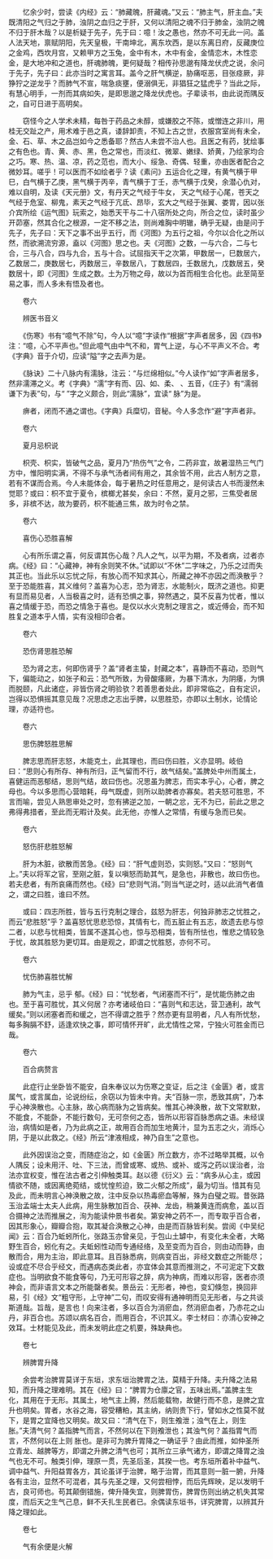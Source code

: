 <!-- { "loadSidebar": true } -->
　　忆余少时，尝读《内经》云：“肺藏魄，肝藏魂。”又云：“肺主气，肝主血。”夫既清阳之气归之于肺，浊阴之血归之于肝，又何以清阳之魂不归于肺金，浊阴之魄不归于肝木哉？以是析疑于先子，先于曰：噫！汝之愚也，然亦不可无此一问。盖人法天地，禀赋阴阳，先天皇极，干南坤北，离东坎西，是以东离日府，反藏庚位之金鸡，西坎月宫，又赖甲方之玉兔，金中有木，木中有金，金情恋木，木性恋金，是大地冲和之道也，肝魂肺魄，更何疑哉？相传孙思邈有降龙伏虎之说，余问于先子，先子曰：此亦当时之寓言耳。盖今之肝气横逆，胁痛呕恶，目张痉厥，非狰狞之逆龙乎？而肺气不宣，喘急痰壅，便溺俱无，非猖狂之猛虎乎？当此之际，有慧心明手，一剂而其病如失，是即思邈之降龙伏虎也。子辈读书，由此说而隅反之，自可日进于高明矣。

　　窃怪今之人学术未精，每咎于药品之未醇，或嫌胶之不陈，或憎连之非川，用桂无交趾之产，用术难于邑之真，诿辞卸责，不知上古之世，衣服宫室尚有未全，金、石、草、木之品岂如今之悉备耶？然古人未尝不治人也。且医之有药，犹绘事之有色也。青、黄、赤、黑，色之常也，而淡红、微翠、嫩绿、娇黄，乃绘家均合之巧。寒、热、温、凉，药之范也，而大小、绥急、奇偶、轻重，亦由医者配合之微妙耳。嗟乎！可以医而不如绘者乎？读《素问》五运合化之理，有黄气横于甲巳，白气横于乙庚，黑气横于丙辛，青气横于丁壬，赤气横于戊癸，余潜心仇对，难以自明，及读《天元册》文，有丹天之气经于牛女， 天之气经于心尾，苍天之气经于危室、柳鬼，素天之气经于亢氐、昂毕，玄大之气经于张翼、娄胃，因以张介宾所绘《运气图》玩索之，始悉天干与二十八宿所处之向，所合之位，读时虽少开茆塞，然其合化之根源，一定不移之法，则尚难胸中明辙，确乎无疑，由是问于先子，先子曰：天下之事不出乎五行，而《河图》为五行之祖，今尔以合化之所以然，而欲溯流穷源，盍以《河图》思之也。夫《河图》之数，一与六合，二与七合，三与八合，四与九合，五与十合。试屈指天干之次第，甲数居一，巳数居六，乙数居二，庚数居七，丙数居三，辛数居八，丁数居四，壬数居九，戊数居五，癸数居十，即《河图》生成之数。土为万物之母，故以为首而相生合化也。此至简至易之事，而人多未有悟及者也。

　　卷六

　　辨医书音义

　　《伤寒》书有“噫气不除”句，今人以“噫”字读作“根据”字声者居多，因《四书》注：“噫，心不平声也。”但此噫气由中气不和，胃气上逆，与心不平声义不合。考《字典》音于介切，应读“隘”字之去声为是。

　　《脉诀》二十八脉内有濡脉，注云：“与烂绵相似。”今人读作“如”字声者居多，然非濡滞之义。考《字典》“濡”字有而、囚、如、柔、 、五音，《庄子》有“濡弱谦下为表”句，与“ ”字之义颇合，则此“濡脉”，宜读“ 脉”为是。

　　痹者，闭而不通之谓也。《字典》兵糜切，音秘。今人多念作“避”字声者非。

　　卷六

　　夏月忌枳说

　　枳壳、枳实，皆破气之品，夏月乃“热伤气”之令，二药非宜，故暑湿热三气门方中，惟阳明实满，不得不与承气汤者间有用之，其余皆不用，此古人制方之意，若有不谋而合焉。今人未能体会，每于暑热之时任意用之，是何读古人书而漫然未觉耶？或曰：枳不宜于夏令，槟榔尤甚矣，余曰：不然，夏月之邪，三焦受者居多，非槟不达，故为要药，枳不能通三焦，故为时令之禁。

　　卷六

　　喜伤心恐胜喜解

　　心有所乐谓之喜，何反谓其伤心哉？凡人之气，以平为期，不及者病，过者亦病。《经》曰：“心藏神，神有余则笑不休。”试即以“不休”二字味之，乃乐之过而失其正也。当此乐以忘忧之际，有放心而不知求其心，所藏之神不亦因之而涣散乎？至于恐能胜喜，其义维何？盖喜为心志，恐为肾志，水能制火，既济之道也。抑更有显而易见者，人当极喜之时，适有恐惧之事，猝然遇之，莫不反喜为忧者，惟以喜之情缓于恐，而恐之情急于喜也。是仅以水火克制之理言之，或近傅会，而不知胜复之道本乎人情，实有没相印合者。

　　卷六

　　恐伤肾思胜恐解

　　恐为肾之志，何即伤肾乎？盖“肾者主蛰，封藏之本”，喜静而不喜动，恐则气下，偏能动之，如张子和云：恐气所致，为骨酸痿厥，为暴下清水，为阴痿，为惧而脱颐，凡此诸症，非皆伤肾之明验欤？若善思者处此，即非常临之，自有定识，岂得以恐惧摇其意见哉？况思虑之志出乎脾，以思胜恐，亦即以土制水，论情论理，亦适符也。

　　卷六

　　思伤脾怒胜思解

　　脾志思而肝志怒，木能克土，此其理也，而曰伤曰胜，义亦显明。岐伯曰：“思则心有所存、神有所归，正气留而不行，故气结矣。”盖脾处中州而属土，喜健运而恶郁结，思则气结，故曰伤也。况思虽为脾志，而实本乎心，心者，脾之母也。今以多思而心营暗耗，母气既虚，则所以助脾者亦寡矣。若夫怒可胜思，不言而喻，尝见人熟思审处之时，忽有拂逆之加，一朝之忿，无不为已，前此之思之弗得弗措者，至此而无暇计及矣。此无他，亦惟人之常情，有缓与急而已矣。

　　卷六

　　怒伤肝悲胜怒解

　　肝为木脏，欲散而苦急。《经》曰：“肝气虚则恐，实则怒。”又曰：“怒则气上。”夫以将军之官，至刚之脏，复以嗔怒而助其气，是急也，非散也，故曰伤也。若夫悲者，有所哀痛而然也。《经》曰“悲则气消。”则当气逆之时，适以此消气者值之，谓之曰胜，谁曰不然。

　　或曰：四志所胜，皆与五行克制之理合，兹怒为肝志，何独非肺志之忧胜之，而云“悲胜怒”乎？盖喜怒忧思悲恐惊，其情有七，而五脏止有五志，故遗去悲与惊二者，以悲与忧相类，皆属不遂其心也，惊与恐相类，皆有所怯也，惟悲之情较急于忧，故其胜怒为更切耳。由是观之，即谓之忧胜怒，亦何不可。

　　卷六

　　忧伤肺喜胜忧解

　　肺为气主，忌乎 郁。《经》曰：“忧愁者，气闭塞而不行”，是忧能伤肺之由也。至于喜可胜忧，其义何居？亦考诸岐伯曰：“喜则气和志达，营卫通利，故气缓矣。”则以闭塞者而和缓之，岂不得谓之胜乎？然亦更有显明者，凡人有所忧愁，每多胸膈不舒，适逢欢快之事，即可情怀开旷，此尤情性之常，宁独火可胜金而已哉。

　　卷六

　　百合病赘言

　　此症行止坐卧皆不能安，自朱奉议以为伤寒之变证，后之注《金匮》者，或言属气，或言属血，论说纷纭，余窃以为皆未中肯。夫“百脉一宗，悉致其病”，乃本乎心神涣散也。心主脉，故心病而脉为之皆病矣。惟其心神涣散，故下文常默默，不能食，不能卧，不能行数句，无可奈何之态，皆所以形容百脉悉病之语。未经误治，病情如是者，乃为此病之正，故用百合而加生地黄汁，显为五志之火，消烁心阴，于是以此救之。《经》所云“津液相成，神乃自生”之意也。

　　此外因误治之变，而随症治之，如《金匮》所立数方，亦不过略举其概，以令人隅反；设未用汗、吐、下三法，而曾或寒、或热、或补、或泻之药以误治者，治法亦宜权变，惟在法古者之引伸触类耳。赵以德《衍义》云：“病多从心主，或因情欲不随，或因离绝菀结，或忧惶煎迫，致二火郁之所成”，最为切当。惜其有见及此，而未明言心神涣散之故，注中反杂以热毒瘀血等解，殊为白璧之瑕。昔张路玉治孟端士太夫人此病，用生脉散加百合、茯神、龙齿，稍兼黄连而病愈，盖以百合摄神之法而推展之，洵为能读仲景书者矣。第安神之药不一，而专取乎百合者，因其形象心，瓣瓣合抱，取其凝合涣散之心神，由是而百脉皆利矣。尝阅《中吴纪闻》云：百合乃蚯蚓所化，张路玉亦曾亲见，于包山土罅中，有变化未全者，大略野生百合，蚓化有之。夫蚯蚓性动而专通经络，及至变而为百合，则由动而静，由散而合，用为主治，即此意耳。且百脉悉病，则病变百出，非经文数症之所能尽；设或症不尽合乎经文，而遇病态类此者，亦宜体会其意而推测之，不可泥定下文数症也。当明欲食不能食等句，乃无可形容之辞，病为神病，而难以形容，医者亦须神会，而非语言文本之所能罄者矣。景岳云：无形者，神也，变幻倏忽，换回非易，引《经》文“粗守形，上守神”二句，而叹安得有通神明而见无形者，与之共谈斯道哉。旨哉，是言也！向来注者，多以百合为消瘀血，然消瘀血者，乃赤花之山丹，非百合也。苏颂以病名百合，而用百合，不识其义。李士材曰：亦清心安神之效耳。士材能见及此，而未发明此症之机要，殊缺典也。

　　卷七

　　辨脾胃升降

　　余尝考治脾胃莫详于东垣，求东垣治脾胃之法，莫精于升降。夫升降之法易知，而升降之理难明。其在《经》曰：“脾胃为仓廪之官，五味出焉。”盖脾主生化，其用在于无形。其属土，地气主上腾，然后能载物，故健行而不息，是脾之宜升也明矣。胃者，水谷之海，容受糟粕，其主纳，纳则贵下行，譬如水之性莫不就下，是胃之宜降也又明矣。故又曰：“清气在下，则生飧泄；浊气在上，则生 胀。”夫清气何？盖指脾气而言，不然何以在下则飧泄也；其浊气何？盖指胃气而言，不然何以在上则 胀也。是非可为脾升胃降之一确证乎？由此而推，如仲圣所立青龙、越脾等方，即谓之升脾之清气也可；其所立三承气诸方，即谓之降胃之浊气也无不可。触类引伸，理原一贯，先圣后圣，其揆一也。考东垣所着补中益气、调中益气、升阳益胃各方，其论虽详于治脾，略于治胃，而其意则一脏一腑，升降各有主治，显然不可混者，其与先圣之理，又何尝相悖，而后先辉映，足以发明千古，良可师也。苟其颠倒错施，俾升降失宜，则脾胃伤，脾胃伤则出纳之机失其常度，而后天之生气己息，鲜不夭扎生民者已。余偶读东垣书，详究脾胃，以辨其升降之理如此。

　　卷七

　　气有余便是火解

